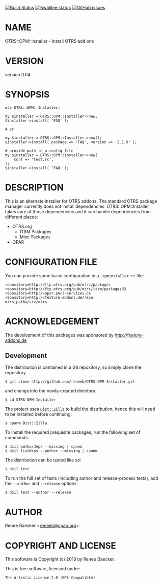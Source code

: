 [![Build Status](https://travis-ci.org/reneeb/OTRS-OPM-Installer.svg?branch=master)](https://travis-ci.org/reneeb/OTRS-OPM-Installer)
[![Kwalitee status](http://cpants.cpanauthors.org/dist/OTRS-OPM-Installer.png)](http://cpants.charsbar.org/dist/overview/OTRS-OPM-Installer)
[![GitHub issues](https://img.shields.io/github/issues/reneeb/OTRS-OPM-Installer.svg)](https://github.com/reneeb/OTRS-OPM-Installer/issues)

# NAME

OTRS::OPM::Installer - Install OTRS add ons

# VERSION

version 0.04

# SYNOPSIS

    use OTRS::OPM::Installer;
    
    my $installer = OTRS::OPM::Installer->new;
    $installer->install( 'FAQ' );
    
    # or
    
    my $installer = OTRS::OPM::Installer->new();
    $installer->install( package => 'FAQ', version => '2.1.9' );

    # provide path to a config file
    my $installer = OTRS::OPM::Installer->new(
        conf => 'test.rc',
    );
    $installer->install( 'FAQ' );

# DESCRIPTION

This is an alternate installer for OTRS addons. The standard OTRS package manager
currently does not install dependencies. OTRS::OPM::Installer takes care of those
dependencies and it can handle dependencies from different places:

- OTRS.org
    - ITSM Packages
    - Misc Packages
- OPAR

# CONFIGURATION FILE

You can provide some basic configuration in a `.opminstaller.rc` file:

    repository=http://ftp.otrs.org/pub/otrs/packages
    repository=http://ftp.otrs.org/pub/otrs/itsm/packages33
    repository=http://opar.perl-services.de
    repository=http://feature-addons.de/repo
    otrs_path=/srv/otrs

# ACKNOWLEDGEMENT

The development of this packages was sponsored by http://feature-addons.de



## Development

The distribution is contained in a Git repository, so simply clone the
repository

```
$ git clone http://github.com/reneeb/OTRS-OPM-Installer.git
```

and change into the newly-created directory.

```
$ cd OTRS-OPM-Installer
```

The project uses [`Dist::Zilla`](https://metacpan.org/pod/Dist::Zilla) to
build the distribution, hence this will need to be installed before
continuing:

```
$ cpanm Dist::Zilla
```

To install the required prequisite packages, run the following set of
commands:

```
$ dzil authordeps --missing | cpanm
$ dzil listdeps --author --missing | cpanm
```

The distribution can be tested like so:

```
$ dzil test
```

To run the full set of tests (including author and release-process tests),
add the `--author` and `--release` options:

```
$ dzil test --author --release
```

# AUTHOR

Renee Baecker &lt;reneeb@cpan.org>

# COPYRIGHT AND LICENSE

This software is Copyright (c) 2018 by Renee Baecker.

This is free software, licensed under:

    The Artistic License 2.0 (GPL Compatible)
